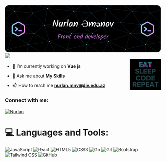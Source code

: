   ![MasterHead](./banner.png)
![](https://komarev.com/ghpvc/?username=CagatayAkkas&color=blue)
<br/>
<img src="https://github.com/CagatayAkkas/CagatayAkkas/blob/main/img/EatSleepCodeRepeat.gif" alt="Coding" width=100 height=100 align="right">




- 🔭 I’m currently working on **Vue js**

- 💬 Ask me about **My Skills**

- 📫 How to reach me **nurlan.mnv@div.edu.az**



<h3 align="left">Connect with me:</h3>
<p align="left">
  
<a href="https://www.linkedin.com/in/nurlan-emenov-933890300/" target="blank"><img align="center" src="https://raw.githubusercontent.com/rahuldkjain/github-profile-readme-generator/master/src/images/icons/Social/linked-in-alt.svg" alt="Nurlan" height="30" width="40" /></a>

</p>



<!--
<details>
  <summary>:zap: GitHub Stats</summary> 
-->
# 💻 Languages and Tools:


![JavaScript](https://img.shields.io/badge/javascript-%23323330.svg?style=for-the-badge&logo=javascript&logoColor=%23F7DF1E)
![React](https://img.shields.io/badge/react-%2320232a.svg?style=for-the-badge&logo=react&logoColor=%2361DAFB)
![HTML5](https://img.shields.io/badge/html5-%23E34F26.svg?style=for-the-badge&logo=html5&logoColor=white)
![CSS3](https://img.shields.io/badge/css3-%231572B6.svg?style=for-the-badge&logo=css3&logoColor=white)
![Go](https://img.shields.io/badge/go-%2300ADD8.svg?style=for-the-badge&logo=go&logoColor=white)
![Git](https://img.shields.io/badge/git-%23F05033.svg?style=for-the-badge&logo=git&logoColor=white)
![Bootstrap](https://img.shields.io/badge/bootstrap-%23563D7C.svg?style=for-the-badge&logo=bootstrap&logoColor=white)
![Tailwind CSS](https://img.shields.io/badge/tailwind_css-%2338B2AC.svg?style=for-the-badge&logo=tailwind-css&logoColor=white)
![GitHub](https://img.shields.io/badge/github-%23121011.svg?style=for-the-badge&logo=github&logoColor=white)





